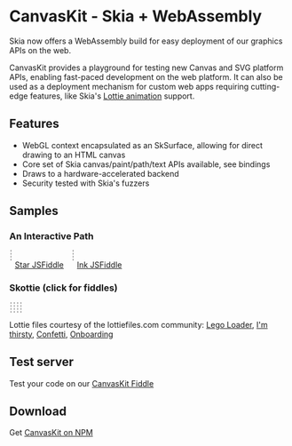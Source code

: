 CanvasKit - Skia + WebAssembly
==============================

Skia now offers a WebAssembly build for easy deployment of our graphics APIs on
the web.

CanvasKit provides a playground for testing new Canvas and SVG platform APIs,
enabling fast-paced development on the web platform.
It can also be used as a deployment mechanism for custom web apps requiring
cutting-edge features, like Skia's [Lottie
animation](https://skia.org/user/modules/skottie) support.


Features
--------

  - WebGL context encapsulated as an SkSurface, allowing for direct drawing to
    an HTML canvas
  - Core set of Skia canvas/paint/path/text APIs available, see bindings
  - Draws to a hardware-accelerated backend
  - Security tested with Skia's fuzzers

Samples
-------

<style>
  #demo canvas {
    border: 1px dashed #AAA;
    margin: 2px;
  }

  #patheffect, #ink {
    width: 400px;
    height: 400px;
  }

  #sk_legos, #sk_drinks, #sk_party, #sk_onboarding {
    width: 300px;
    height: 300px;
  }

  figure {
    display: inline-block;
    margin: 0;
  }

  figcaption > a {
    margin: 2px 10px;
  }

</style>

<div id=demo>
  <h3>An Interactive Path</h3>
  <figure>
    <canvas id=patheffect width=400 height=400></canvas>
    <figcaption>
      <a href="https://jsfiddle.skia.org/canvaskit/28004d8841e7e497013263598241a3c1edc21dc1cf87a679abba307f39fa5fe6"
          target=_blank rel=noopener>
        Star JSFiddle</a>
    </figcaption>
  </figure>
  <figure>
    <canvas id=ink width=400 height=400></canvas>
    <figcaption>
      <a href="https://jsfiddle.skia.org/canvaskit/43475699d6d7d3d7dad1004c29f84015752a6a6dee2bb90f2e891b53e31d45cc"
          target=_blank rel=noopener>
        Ink JSFiddle</a>
    </figcaption>
  </figure>

  <h3>Skottie (click for fiddles)</h3>
  <a href="https://jsfiddle.skia.org/canvaskit/092690b273b41076d2f00f0d43d004893d6bb9992c387c0385efa8e6f6bc83d7"
     target=_blank rel=noopener>
    <canvas id=sk_legos width=300 height=300></canvas>
  </a>
  <a href="https://jsfiddle.skia.org/canvaskit/e7ac983d9859f89aff1b6d385190919202c2eb53d028a79992892cacceffd209"
     target=_blank rel=noopener>
    <canvas id=sk_drinks width=500 height=500></canvas>
  </a>
  <a href="https://jsfiddle.skia.org/canvaskit/0e06547181759731e7369d3e3613222a0826692f48c41b16504ed68d671583e1"
     target=_blank rel=noopener>
    <canvas id=sk_party width=500 height=500></canvas>
  </a>
  <a href="https://jsfiddle.skia.org/canvaskit/be3fc1c5c351e7f43cc2840033f80b44feb3475925264808f321bb9e2a21174a"
     target=_blank rel=noopener>
    <canvas id=sk_onboarding width=500 height=500></canvas>
  </a>

</div>

<script type="text/javascript" charset="utf-8">
(function() {
  // Tries to load the WASM version if supported, shows error otherwise
  let s = document.createElement('script');
  var locate_file = '';
  if (window.WebAssembly && typeof window.WebAssembly.compile === 'function') {
    console.log('WebAssembly is supported!');
    locate_file = 'https://unpkg.com/canvaskit-wasm@0.3.1/bin/';
  } else {
    console.log('WebAssembly is not supported (yet) on this browser.');
    document.getElementById('demo').innerHTML = "<div>WASM not supported by your browser. Try a recent version of Chrome, Firefox, Edge, or Safari.</div>";
    return;
  }
  s.src = locate_file + 'canvaskit.js';
  s.onload = () => {
  var CanvasKit = null;
  var legoJSON = null;
  var drinksJSON = null;
  var confettiJSON = null;
  var onboardingJSON = null;
  var fullBounds = {fLeft: 0, fTop: 0, fRight: 500, fBottom: 500};
  CanvasKitInit({
    locateFile: (file) => locate_file + file,
  }).ready().then((CK) => {
    CanvasKit = CK;
    DrawingExample(CanvasKit);
    InkExample(CanvasKit);
     // Set bounds to fix the 4:3 resolution of the legos
    SkottieExample(CanvasKit, 'sk_legos', legoJSON, {fLeft: -50, fTop: 0, fRight: 350, fBottom: 300});
    // Re-size to fit
    SkottieExample(CanvasKit, 'sk_drinks', drinksJSON, fullBounds);
    SkottieExample(CanvasKit, 'sk_party', confettiJSON, fullBounds);
    SkottieExample(CanvasKit, 'sk_onboarding', onboardingJSON, fullBounds);
  });

  fetch('https://storage.googleapis.com/skia-cdn/misc/lego_loader.json').then((resp) => {
    resp.text().then((str) => {
      legoJSON = str;
      SkottieExample(CanvasKit, 'sk_legos', legoJSON, {fLeft: -50, fTop: 0, fRight: 350, fBottom: 300});
    });
  });

  fetch('https://storage.googleapis.com/skia-cdn/misc/drinks.json').then((resp) => {
    resp.text().then((str) => {
      drinksJSON = str;
      SkottieExample(CanvasKit, 'sk_drinks', drinksJSON, fullBounds);
    });
  });

  fetch('https://storage.googleapis.com/skia-cdn/misc/confetti.json').then((resp) => {
    resp.text().then((str) => {
      confettiJSON = str;
      SkottieExample(CanvasKit, 'sk_party', confettiJSON, fullBounds);
    });
  });

  fetch('https://storage.googleapis.com/skia-cdn/misc/onboarding.json').then((resp) => {
    resp.text().then((str) => {
      onboardingJSON = str;
      SkottieExample(CanvasKit, 'sk_onboarding', onboardingJSON, fullBounds);
    });
  });

  function preventScrolling(canvas) {
    canvas.addEventListener('touchmove', (e) => {
      // Prevents touch events in the canvas from scrolling the canvas.
      e.preventDefault();
      e.stopPropagation();
    });
  }

  function DrawingExample(CanvasKit) {
    const surface = CanvasKit.MakeCanvasSurface('patheffect');
    if (!surface) {
      console.log('Could not make surface');
    }
    const context = CanvasKit.currentContext();

    const canvas = surface.getCanvas();

    const paint = new CanvasKit.SkPaint();

    const textPaint = new CanvasKit.SkPaint();
    textPaint.setColor(CanvasKit.Color(40, 0, 0, 1.0));
    textPaint.setTextSize(30);
    textPaint.setAntiAlias(true);

    let i = 0;

    let X = 200;
    let Y = 200;

    function drawFrame() {
      const path = starPath(CanvasKit, X, Y);
      CanvasKit.setCurrentContext(context);
      const dpe = CanvasKit.MakeSkDashPathEffect([15, 5, 5, 10], i/5);
      i++;

      paint.setPathEffect(dpe);
      paint.setStyle(CanvasKit.PaintStyle.Stroke);
      paint.setStrokeWidth(5.0 + -3 * Math.cos(i/30));
      paint.setAntiAlias(true);
      paint.setColor(CanvasKit.Color(66, 129, 164, 1.0));

      canvas.clear(CanvasKit.Color(255, 255, 255, 1.0));

      canvas.drawPath(path, paint);
      canvas.drawText('Try Clicking!', 10, 380, textPaint);
      canvas.flush();
      dpe.delete();
      path.delete();
      window.requestAnimationFrame(drawFrame);
    }
    window.requestAnimationFrame(drawFrame);

    // Make animation interactive
    let interact = (e) => {
      if (!e.buttons) {
        return;
      }
      X = e.offsetX;
      Y = e.offsetY;
    };
    document.getElementById('patheffect').addEventListener('pointermove', interact);
    document.getElementById('patheffect').addEventListener('pointerdown', interact);
    preventScrolling(document.getElementById('patheffect'));

    // A client would need to delete this if it didn't go on for ever.
    //paint.delete();
  }

  function InkExample(CanvasKit) {
    const surface = CanvasKit.MakeCanvasSurface('ink');
    if (!surface) {
      console.log('Could not make surface');
    }
    const context = CanvasKit.currentContext();

    const canvas = surface.getCanvas();

    let paint = new CanvasKit.SkPaint();
    paint.setAntiAlias(true);
    paint.setColor(CanvasKit.Color(0, 0, 0, 1.0));
    paint.setStyle(CanvasKit.PaintStyle.Stroke);
    paint.setStrokeWidth(4.0);
    // This effect smooths out the drawn lines a bit.
    paint.setPathEffect(CanvasKit.MakeSkCornerPathEffect(50));

    // Draw I N K
    let path = new CanvasKit.SkPath();
    path.moveTo(80, 30);
    path.lineTo(80, 80);

    path.moveTo(100, 80);
    path.lineTo(100, 15);
    path.lineTo(130, 95);
    path.lineTo(130, 30);

    path.moveTo(150, 30);
    path.lineTo(150, 80);
    path.moveTo(170, 30);
    path.lineTo(150, 55);
    path.lineTo(170, 80);

    let paths = [path];
    let paints = [paint];

    function drawFrame() {
      CanvasKit.setCurrentContext(context);

      for (let i = 0; i < paints.length && i < paths.length; i++) {
        canvas.drawPath(paths[i], paints[i]);
      }
      canvas.flush();

      window.requestAnimationFrame(drawFrame);
    }

    let hold = false;
    let interact = (e) => {
      let type = e.type;
      if (type === 'lostpointercapture' || type === 'pointerup' || !e.pressure ) {
        hold = false;
        return;
      }
      if (hold) {
        path.lineTo(e.offsetX, e.offsetY);
      } else {
        paint = paint.copy();
        paint.setColor(CanvasKit.Color(Math.random() * 255, Math.random() * 255, Math.random() * 255, Math.random() + .2));
        paints.push(paint);
        path = new CanvasKit.SkPath();
        paths.push(path);
        path.moveTo(e.offsetX, e.offsetY);
      }
      hold = true;
    };
    document.getElementById('ink').addEventListener('pointermove', interact);
    document.getElementById('ink').addEventListener('pointerdown', interact);
    document.getElementById('ink').addEventListener('lostpointercapture', interact);
    document.getElementById('ink').addEventListener('pointerup', interact);
    preventScrolling(document.getElementById('ink'));
    window.requestAnimationFrame(drawFrame);
  }

  function starPath(CanvasKit, X=128, Y=128, R=116) {
    let p = new CanvasKit.SkPath();
    p.moveTo(X + R, Y);
    for (let i = 1; i < 8; i++) {
      let a = 2.6927937 * i;
      p.lineTo(X + R * Math.cos(a), Y + R * Math.sin(a));
    }
    return p;
  }

  function SkottieExample(CanvasKit, id, jsonStr, bounds) {
    if (!CanvasKit || !jsonStr) {
      return;
    }
    const animation = CanvasKit.MakeAnimation(jsonStr);
    const duration = animation.duration() * 1000;
    const size = animation.size();
    let c = document.getElementById(id);
    bounds = bounds || {fLeft: 0, fTop: 0, fRight: size.w, fBottom: size.h};

    const surface = CanvasKit.MakeCanvasSurface(id);
    if (!surface) {
      console.log('Could not make surface');
    }
    const context = CanvasKit.currentContext();
    const canvas = surface.getCanvas();

    let firstFrame = new Date().getTime();

    function drawFrame() {
      let now = new Date().getTime();
      let seek = ((now - firstFrame) / duration) % 1.0;
      CanvasKit.setCurrentContext(context);
      animation.seek(seek);

      animation.render(canvas, bounds);
      canvas.flush();
      window.requestAnimationFrame(drawFrame);
    }
    window.requestAnimationFrame(drawFrame);
    //animation.delete();
  }
  }
  document.head.appendChild(s);
})();
</script>

Lottie files courtesy of the lottiefiles.com community:
[Lego Loader](https://www.lottiefiles.com/410-lego-loader),
[I'm thirsty](https://www.lottiefiles.com/77-im-thirsty),
[Confetti](https://www.lottiefiles.com/1370-confetti),
[Onboarding](https://www.lottiefiles.com/1134-onboarding-1)

Test server
-----------
Test your code on our [CanvasKit Fiddle](https://jsfiddle.skia.org/canvaskit)

Download
--------
Get [CanvasKit on NPM](https://www.npmjs.com/package/canvaskit-wasm)
